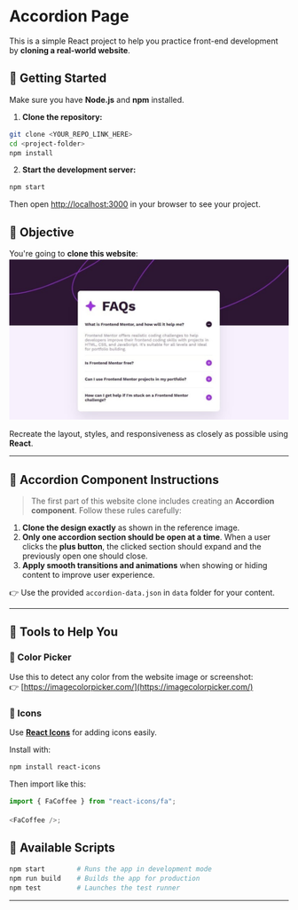 # Accordion Page

This is a simple React project to help you practice front-end development by **cloning a real-world website**.

## 🔧 Getting Started

Make sure you have **Node.js** and **npm** installed.

1. **Clone the repository:**

```bash
git clone <YOUR_REPO_LINK_HERE>
cd <project-folder>
npm install
```

2. **Start the development server:**

```bash
npm start
```

Then open [http://localhost:3000](http://localhost:3000) in your browser to see your project.

## 🧠 Objective

You're going to **clone this website**:  
![Website to Clone](public/clone.jpg)

Recreate the layout, styles, and responsiveness as closely as possible using **React**.

---

## 📂 Accordion Component Instructions

> The first part of this website clone includes creating an **Accordion component**. Follow these rules carefully:

1. **Clone the design exactly** as shown in the reference image.
2. **Only one accordion section should be open at a time**. When a user clicks the **plus button**, the clicked section should expand and the previously open one should close.
3. **Apply smooth transitions and animations** when showing or hiding content to improve user experience.

👉 Use the provided `accordion-data.json` in `data` folder for your content.

---

## 🎨 Tools to Help You

### 🎯 Color Picker

Use this to detect any color from the website image or screenshot:  
👉 [https://imagecolorpicker.com/](https://imagecolorpicker.com/)

### 🧩 Icons

Use [**React Icons**](https://react-icons.github.io/react-icons/) for adding icons easily.

Install with:

```bash
npm install react-icons
```

Then import like this:

```js
import { FaCoffee } from "react-icons/fa";

<FaCoffee />;
```

## 🚀 Available Scripts

```bash
npm start        # Runs the app in development mode
npm run build    # Builds the app for production
npm test         # Launches the test runner
```

---
